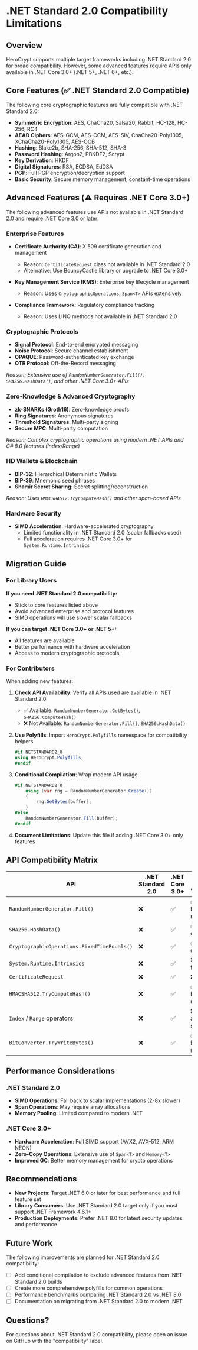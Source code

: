 # .NET Standard 2.0 Compatibility Limitations

## Overview

HeroCrypt supports multiple target frameworks including .NET Standard 2.0 for broad compatibility. However, some advanced features require APIs only available in .NET Core 3.0+ (.NET 5+, .NET 6+, etc.).

## Core Features (✅ .NET Standard 2.0 Compatible)

The following core cryptographic features are fully compatible with .NET Standard 2.0:

- **Symmetric Encryption**: AES, ChaCha20, Salsa20, Rabbit, HC-128, HC-256, RC4
- **AEAD Ciphers**: AES-GCM, AES-CCM, AES-SIV, ChaCha20-Poly1305, XChaCha20-Poly1305, AES-OCB
- **Hashing**: Blake2b, SHA-256, SHA-512, SHA-3
- **Password Hashing**: Argon2, PBKDF2, Scrypt
- **Key Derivation**: HKDF
- **Digital Signatures**: RSA, ECDSA, EdDSA
- **PGP**: Full PGP encryption/decryption support
- **Basic Security**: Secure memory management, constant-time operations

## Advanced Features (⚠️ Requires .NET Core 3.0+)

The following advanced features use APIs not available in .NET Standard 2.0 and require .NET Core 3.0 or later:

### Enterprise Features
- **Certificate Authority (CA)**: X.509 certificate generation and management
  - Reason: `CertificateRequest` class not available in .NET Standard 2.0
  - Alternative: Use BouncyCastle library or upgrade to .NET Core 3.0+

- **Key Management Service (KMS)**: Enterprise key lifecycle management
  - Reason: Uses `CryptographicOperations`, `Span<T>` APIs extensively

- **Compliance Framework**: Regulatory compliance tracking
  - Reason: Uses LINQ methods not available in .NET Standard 2.0

### Cryptographic Protocols
- **Signal Protocol**: End-to-end encrypted messaging
- **Noise Protocol**: Secure channel establishment
- **OPAQUE**: Password-authenticated key exchange
- **OTR Protocol**: Off-the-Record messaging

*Reason: Extensive use of `RandomNumberGenerator.Fill()`, `SHA256.HashData()`, and other .NET Core 3.0+ APIs*

### Zero-Knowledge & Advanced Cryptography
- **zk-SNARKs (Groth16)**: Zero-knowledge proofs
- **Ring Signatures**: Anonymous signatures
- **Threshold Signatures**: Multi-party signing
- **Secure MPC**: Multi-party computation

*Reason: Complex cryptographic operations using modern .NET APIs and C# 8.0 features (Index/Range)*

### HD Wallets & Blockchain
- **BIP-32**: Hierarchical Deterministic Wallets
- **BIP-39**: Mnemonic seed phrases
- **Shamir Secret Sharing**: Secret splitting/reconstruction

*Reason: Uses `HMACSHA512.TryComputeHash()` and other span-based APIs*

### Hardware Security
- **SIMD Acceleration**: Hardware-accelerated cryptography
  - Limited functionality in .NET Standard 2.0 (scalar fallbacks used)
  - Full acceleration requires .NET Core 3.0+ for `System.Runtime.Intrinsics`

## Migration Guide

### For Library Users

**If you need .NET Standard 2.0 compatibility:**
- Stick to core features listed above
- Avoid advanced enterprise and protocol features
- SIMD operations will use slower scalar fallbacks

**If you can target .NET Core 3.0+ or .NET 5+:**
- All features are available
- Better performance with hardware acceleration
- Access to modern cryptographic protocols

### For Contributors

When adding new features:

1. **Check API Availability**: Verify all APIs used are available in .NET Standard 2.0
   - ✅ Available: `RandomNumberGenerator.GetBytes()`, `SHA256.ComputeHash()`
   - ❌ Not Available: `RandomNumberGenerator.Fill()`, `SHA256.HashData()`

2. **Use Polyfills**: Import `HeroCrypt.Polyfills` namespace for compatibility helpers
   ```csharp
   #if NETSTANDARD2_0
   using HeroCrypt.Polyfills;
   #endif
   ```

3. **Conditional Compilation**: Wrap modern API usage
   ```csharp
   #if NETSTANDARD2_0
       using (var rng = RandomNumberGenerator.Create())
       {
           rng.GetBytes(buffer);
       }
   #else
       RandomNumberGenerator.Fill(buffer);
   #endif
   ```

4. **Document Limitations**: Update this file if adding .NET Core 3.0+ only features

## API Compatibility Matrix

| API | .NET Standard 2.0 | .NET Core 3.0+ | Polyfill Available |
|-----|-------------------|----------------|-------------------|
| `RandomNumberGenerator.Fill()` | ❌ | ✅ | ✅ Extension method |
| `SHA256.HashData()` | ❌ | ✅ | ✅ Static class |
| `CryptographicOperations.FixedTimeEquals()` | ❌ | ✅ | ✅ Static class |
| `System.Runtime.Intrinsics` | ❌ | ✅ | ❌ Scalar fallback |
| `CertificateRequest` | ❌ | ✅ | ❌ |
| `HMACSHA512.TryComputeHash()` | ❌ | ✅ | ✅ Extension method |
| `Index` / `Range` operators | ❌ | ✅ | ❌ Use array slicing |
| `BitConverter.TryWriteBytes()` | ❌ | ✅ | ✅ Extension method |

## Performance Considerations

### .NET Standard 2.0
- **SIMD Operations**: Fall back to scalar implementations (2-8x slower)
- **Span<T> Operations**: May require array allocations
- **Memory Pooling**: Limited compared to modern .NET

### .NET Core 3.0+
- **Hardware Acceleration**: Full SIMD support (AVX2, AVX-512, ARM NEON)
- **Zero-Copy Operations**: Extensive use of `Span<T>` and `Memory<T>`
- **Improved GC**: Better memory management for crypto operations

## Recommendations

- **New Projects**: Target .NET 6.0 or later for best performance and full feature set
- **Library Consumers**: Use .NET Standard 2.0 target only if you must support .NET Framework 4.6.1+
- **Production Deployments**: Prefer .NET 8.0 for latest security updates and performance

## Future Work

The following improvements are planned for .NET Standard 2.0 compatibility:

- [ ] Add conditional compilation to exclude advanced features from .NET Standard 2.0 builds
- [ ] Create more comprehensive polyfills for common operations
- [ ] Performance benchmarks comparing .NET Standard 2.0 vs .NET 8.0
- [ ] Documentation on migrating from .NET Standard 2.0 to modern .NET

## Questions?

For questions about .NET Standard 2.0 compatibility, please open an issue on GitHub with the "compatibility" label.
